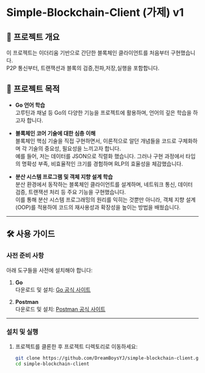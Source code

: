 # Simple-Blockchain-Client (가제) v1

## 📖 프로젝트 개요
이 프로젝트는 이더리움 기반으로 간단한 블록체인 클라이언트를 처음부터 구현했습니다.  
P2P 통신부터, 트랜잭션과 블록의 검증,전파,저장,실행을 포함합니다.  

## 📖 프로젝트 목적
- **Go 언어 학습**  
고루틴과 채널 등 Go의 다양한 기능을 프로젝트에 활용하며, 언어의 깊은 학습을 하고자 합니다.

- **블록체인 코어 기술에 대한 심층 이해**  
  블록체인 핵심 기술을 직접 구현하면서, 이론적으로 알던 개념들을 코드로 구체화하며 각 기술의 중요성, 필요성을 느끼고자 합니다.  
  예를 들어, 저는 데이터를 JSON으로 직렬화 했습니다. 그러나 구현 과정에서 타입의 명확성 부족, 비효율적인 크기를 경험하며 RLP의 효율성을 체감했습니다.

- **분산 시스템 프로그램 및 객체 지향 설계 학습**  
  분산 환경에서 동작하는 블록체인 클라이언트를 설계하며, 네트워크 통신, 데이터 검증, 트랜잭션 처리 등 주요 기능을 구현했습니다.  
  이를 통해 분산 시스템 프로그래밍의 원리를 익히는 것뿐만 아니라, 객체 지향 설계(OOP)를 적용하여 코드의 재사용성과 확장성을 높이는 방법을 배웠습니다.






---

## 🛠 사용 가이드

### 사전 준비 사항
아래 도구들을 사전에 설치해야 합니다:

1. **Go**  
   다운로드 및 설치: [Go 공식 사이트](https://go.dev/dl/)

2. **Postman**  
   다운로드 및 설치: [Postman 공식 사이트](https://documenter.getpostman.com/view/25348775/2sAYQWLZZ9#8e9b9e8f-e009-4a6e-9e87-fd65f566420a)

---

### 설치 및 실행

1. 프로젝트를 클론한 후 프로젝트 디렉토리로 이동하세요:
   ```bash
   git clone https://github.com/DreamBoysYJ/simple-blockchain-client.git
   cd simple-blockchain-client
